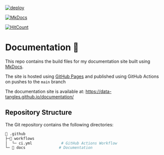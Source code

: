 [![deploy](https://github.com/data-tangles/documentation/actions/workflows/deploy.yml/badge.svg)](https://github.com/data-tangles/documentation/actions/workflows/deploy.yml)

[![MkDocs](https://img.shields.io/badge/MkDocs-blue?style=for-the-badge&logo=github)](https://www.mkdocs.org/)

[![HitCount](https://hits.dwyl.com/data-tangles/documentation.svg?style=for-the-badge&show=unique)](http://hits.dwyl.com/data-tangles/documentation)

# Documentation 📖

This repo contains the build files for my documentation site built using [MkDocs](https://www.mkdocs.org/).

The site is hosted using [GitHub Pages](https://docs.github.com/en/pages/getting-started-with-github-pages/creating-a-github-pages-site) and published using GitHub Actions on pushes to the `main` branch

The documentation site is available at: https://data-tangles.github.io/documentation/

## Repository Structure

The Git repository contains the following directories:

```sh
📁 .github
├─📁 workflows
│  └─ ci.yml             # GitHub Actions Workflow
└─ 📁 docs               # Documentation
```
